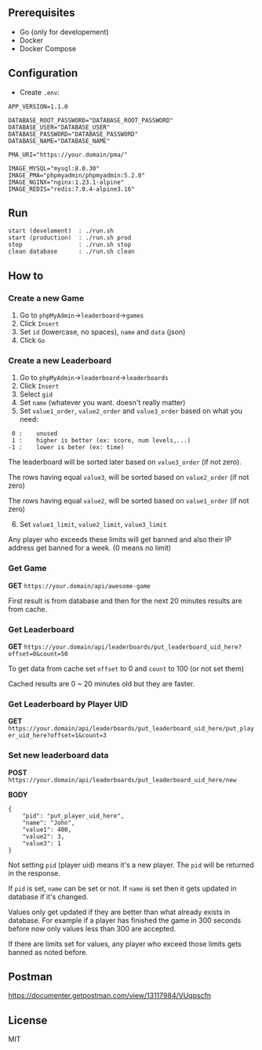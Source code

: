 ## Prerequisites
- Go (only for developement)
- Docker
- Docker Compose

## Configuration
- Create `.env`:
```
APP_VERSION=1.1.0

DATABASE_ROOT_PASSWORD="DATABASE_ROOT_PASSWORD"
DATABASE_USER="DATABASE_USER"
DATABASE_PASSWORD="DATABASE_PASSWORD"
DATABASE_NAME="DATABASE_NAME"

PMA_URI="https://your.domain/pma/"

IMAGE_MYSQL="mysql:8.0.30"
IMAGE_PMA="phpmyadmin/phpmyadmin:5.2.0"
IMAGE_NGINX="nginx:1.23.1-alpine"
IMAGE_REDIS="redis:7.0.4-alpine3.16"
```

## Run
```
start (develoment)  : ./run.sh
start (production)  : ./run.sh prod
stop                : ./run.sh stop
clean database      : ./run.sh clean
```

## How to

### Create a new Game
1. Go to `phpMyAdmin`->`leaderboard`->`games`
2. Click `Insert`
3. Set `id` (lowercase, no spaces), `name` and `data` (json)
4. Click `Go`

### Create a new Leaderboard
1. Go to `phpMyAdmin`->`leaderboard`->`leaderboards`
2. Click `Insert`
3. Select `gid`
4. Set `name` (whatever you want. doesn't really matter)
5. Set `value1_order`, `value2_order` and `value3_order` based on what you need: <br />

```
 0 :    unused
 1 :    higher is better (ex: score, num levels,...)
-1 :    lower is beter (ex: time)
```

The leaderboard will be sorted later based on `value3_order` (if not zero).

The rows having equal `value3`, will be sorted based on `value2_order` (if not zero)

The rows having equal `value2`, will be sorted based on `value1_order` (if not zero)

6. Set `value1_limit`, `value2_limit`, `value3_limit`

Any player who exceeds these limits will get banned and also their IP address get banned for a week. (0 means no limit)

### Get Game
**GET** `https://your.domain/api/awesome-game`

First result is from database and then for the next 20 minutes results are from cache.

### Get Leaderboard
**GET** `https://your.domain/api/leaderboards/put_leaderboard_uid_here?offset=0&count=50`

To get data from cache set `offset` to 0 and `count` to 100 (or not set them)

Cached results are 0 ~ 20 minutes old but they are faster.

### Get Leaderboard by Player UID
**GET** `https://your.domain/api/leaderboards/put_leaderboard_uid_here/put_player_uid_here?offset=1&count=3`

### Set new leaderboard data
**POST** `https://your.domain/api/leaderboards/put_leaderboard_uid_here/new`

**BODY**
```
{
    "pid": "put_player_uid_here",
    "name": "John",
    "value1": 400,
    "value2": 3,
    "value3": 1
}
```

Not setting `pid` (player uid) means it's a new player.
The `pid` will be returned in the response.

If `pid` is set, `name` can be set or not. If `name` is set then it gets updated in database if it's changed.

Values only get updated if they are better than what already exists in database. For example if a player has finished the game in 300 seconds before now only values less than 300 are accepted. 

If there are limits set for values, any player who exceed those limits gets banned as noted before.

## Postman
https://documenter.getpostman.com/view/13117984/VUqpscfn

## License
MIT